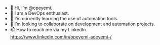 - 👋 Hi, I’m @opeyemi.
- 👀 I am a DevOps enthusiast.
- 🌱 I’m currently learning the use of automation tools.
- 💞️ I’m looking to collaborate on development and automation projects.
- 📫 How to reach me via my LinkedIn https://www.linkedin.com/in/opeyemi-adeyemi-/
